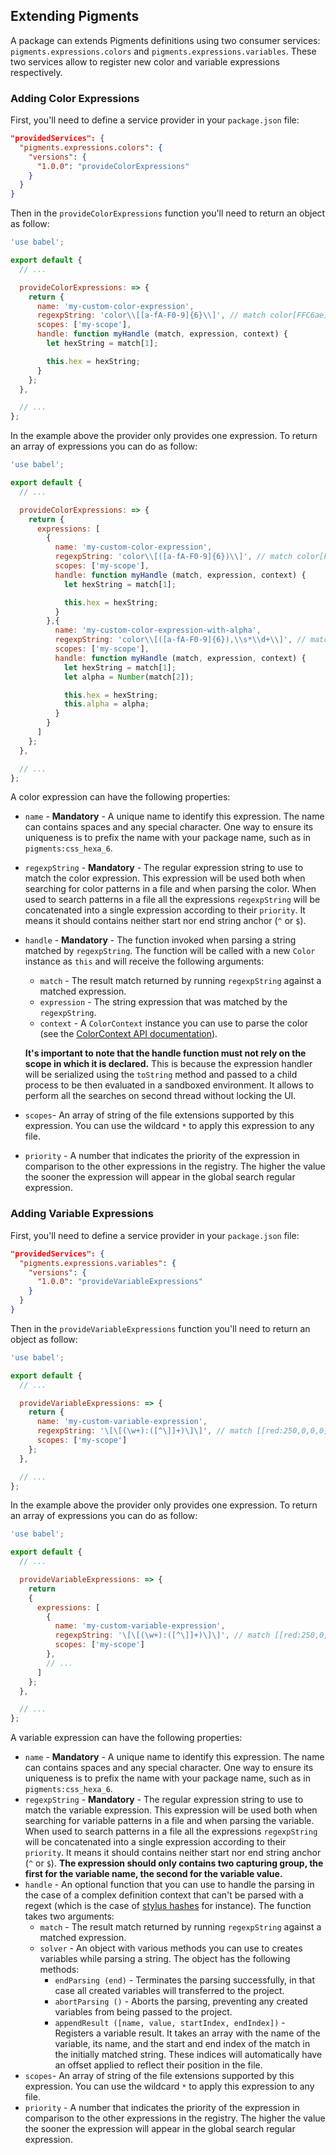 ## Extending Pigments

A package can extends Pigments definitions using two consumer services:  `pigments.expressions.colors` and `pigments.expressions.variables`. These two services allow to register new color and variable expressions respectively.

### Adding Color Expressions

First, you'll need to define a service provider in your `package.json` file:

```json
"providedServices": {
  "pigments.expressions.colors": {
    "versions": {
      "1.0.0": "provideColorExpressions"
    }
  }
}
```

Then in the `provideColorExpressions` function you'll need to return an object as follow:

```js
'use babel';

export default {
  // ...

  provideColorExpressions: => {
    return {
      name: 'my-custom-color-expression',
      regexpString: 'color\\[[a-fA-F0-9]{6}\\]', // match color[FFC6ae]
      scopes: ['my-scope'],
      handle: function myHandle (match, expression, context) {
        let hexString = match[1];

        this.hex = hexString;
      }
    };
  },

  // ...
};
```

In the example above the provider only provides one expression. To return an array of expressions you can do as follow:

```js
'use babel';

export default {
  // ...

  provideColorExpressions: => {
    return {
      expressions: [
        {
          name: 'my-custom-color-expression',
          regexpString: 'color\\[([a-fA-F0-9]{6})\\]', // match color[FFC6ae]
          scopes: ['my-scope'],
          handle: function myHandle (match, expression, context) {
            let hexString = match[1];

            this.hex = hexString;
          }
        },{
          name: 'my-custom-color-expression-with-alpha',
          regexpString: 'color\\[([a-fA-F0-9]{6}),\\s*\\d+\\]', // match color[FFC6ae, 75]
          scopes: ['my-scope'],
          handle: function myHandle (match, expression, context) {
            let hexString = match[1];
            let alpha = Number(match[2]);

            this.hex = hexString;
            this.alpha = alpha;
          }
        }
      ]
    };
  },

  // ...
};
```

A color expression can have the following properties:

- `name` - **Mandatory** - A unique name to identify this expression. The name can contains spaces and any special character. One way to ensure its uniqueness is to prefix the name with your package name, such as in `pigments:css_hexa_6`.
- `regexpString` - **Mandatory** - The regular expression string to use to match the color expression. This expression will be used both when searching for color patterns in a file and when parsing the color. When used to search patterns in a file all the expressions `regexpString` will be concatenated into a single expression according to their `priority`. It means it should contains neither start nor end string anchor (`^` or `$`).
- `handle` - **Mandatory** - The function invoked when parsing a string matched by `regexpString`. The function will be called with a new `Color` instance as `this` and will receive the following arguments:
  - `match` - The result match returned by running `regexpString` against a matched expression.
  - `expression` - The string expression that was matched by the `regexpString`.
  - `context` - A `ColorContext` instance you can use to parse the color (see the [ColorContext API documentation](./color-context-api.md)).

  **It's important to note that the handle function must not rely on the scope in which it is declared.** This is because the expression handler will be serialized using the `toString` method and passed to a child process to be then evaluated in a sandboxed environment. It allows to perform all the searches on second thread without locking the UI.
- `scopes`- An array of string of the file extensions supported by this expression. You can use the wildcard `*` to apply this expression to any file.
- `priority` - A number that indicates the priority of the expression in comparison to the other expressions in the registry. The higher the value the sooner the expression will appear in the global search regular expression.


### Adding Variable Expressions

First, you'll need to define a service provider in your `package.json` file:

```json
"providedServices": {
  "pigments.expressions.variables": {
    "versions": {
      "1.0.0": "provideVariableExpressions"
    }
  }
}
```

Then in the `provideVariableExpressions` function you'll need to return an object as follow:

```js
'use babel';

export default {
  // ...

  provideVariableExpressions: => {
    return {
      name: 'my-custom-variable-expression',
      regexpString: '\[\[(\w+):([^\]]+)\]\]', // match [[red:250,0,0,0]]
      scopes: ['my-scope']
    };
  },

  // ...
};
```

In the example above the provider only provides one expression. To return an array of expressions you can do as follow:

```js
'use babel';

export default {
  // ...

  provideVariableExpressions: => {
    return
    {
      expressions: [
        {
          name: 'my-custom-variable-expression',
          regexpString: '\[\[(\w+):([^\]]+)\]\]', // match [[red:250,0,0,0]]
          scopes: ['my-scope']
        },
        // ...
      ]
    };
  },

  // ...
};
```

A variable expression can have the following properties:

- `name` - **Mandatory** - A unique name to identify this expression. The name can contains spaces and any special character. One way to ensure its uniqueness is to prefix the name with your package name, such as in `pigments:css_hexa_6`.
- `regexpString` - **Mandatory** - The regular expression string to use to match the variable expression. This expression will be used both when searching for variable patterns in a file and when parsing the variable. When used to search patterns in a file all the expressions `regexpString` will be concatenated into a single expression according to their `priority`. It means it should contains neither start nor end string anchor (`^` or `$`). **The expression should only contains two capturing group, the first for the variable name, the second for the variable value.**
- `handle` - An optional function that you can use to handle the parsing in the case of a complex definition context that can't be parsed with a regext (which is the case of [stylus hashes](https://github.com/abe33/atom-pigments/blob/master/lib/variable-expressions.coffee#L17-L62) for instance). The function takes two arguments:
  - `match` - The result match returned by running `regexpString` against a matched expression.
  - `solver` - An object with various methods you can use to creates variables while parsing a string. The object has the following methods:
    - `endParsing (end)` - Terminates the parsing successfully, in that case all created variables will transferred to the project.
    - `abortParsing ()` - Aborts the parsing, preventing any created variables from being passed to the project.
    - `appendResult ([name, value, startIndex, endIndex])` - Registers a variable result. It takes an array with the name of the variable, its name, and the start and end index of the match in the initially matched string. These indices will automatically have an offset applied to reflect their position in the file.
- `scopes`- An array of string of the file extensions supported by this expression. You can use the wildcard `*` to apply this expression to any file.
- `priority` - A number that indicates the priority of the expression in comparison to the other expressions in the registry. The higher the value the sooner the expression will appear in the global search regular expression.
